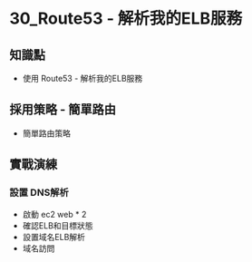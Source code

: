 30_Route53 - 解析我的ELB服務
===========================

## 知識點

* 使用 Route53 - 解析我的ELB服務


## 採用策略 - 簡單路由

+ 簡單路由策略


## 實戰演練

### 設置 DNS解析

+ 啟動 ec2 web * 2
+ 確認ELB和目標狀態
+ 設置域名ELB解析
+ 域名訪問